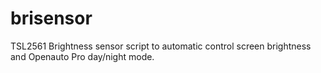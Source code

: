 # brisensor
TSL2561 Brightness sensor script to automatic control screen brightness and Openauto Pro day/night mode.
